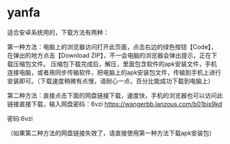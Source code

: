 # yanfa
适合安卓系统用的，下载方法有两种：

第一种方法：电脑上的浏览器访问打开此页面，点击右边的绿色按钮【Code】，在弹出的地方点击【Download ZIP】，不一会电脑的浏览器会弹出提示，正在下载压缩包文件。
       压缩包下载完成后，解压，里面包含软件的apk安装文件，手机连接电脑，或者用同步传输软件，把电脑上的apk安装包文件，传输到手机上进行安装即可。（下载速度稍微有点慢，请耐心一点，百分比能成功下载到电脑上）
       
第二种方法：直接点击下面的网盘链接下载，速度快，手机的浏览器也可以访问此链接直接下载，输入网盘密码：6vzi
https://wangerbb.lanzous.com/b01bis9kd

密码:6vzi

（如果第二种方法的网盘链接失效了，请直接使用第一种方法下载apk安装包）
